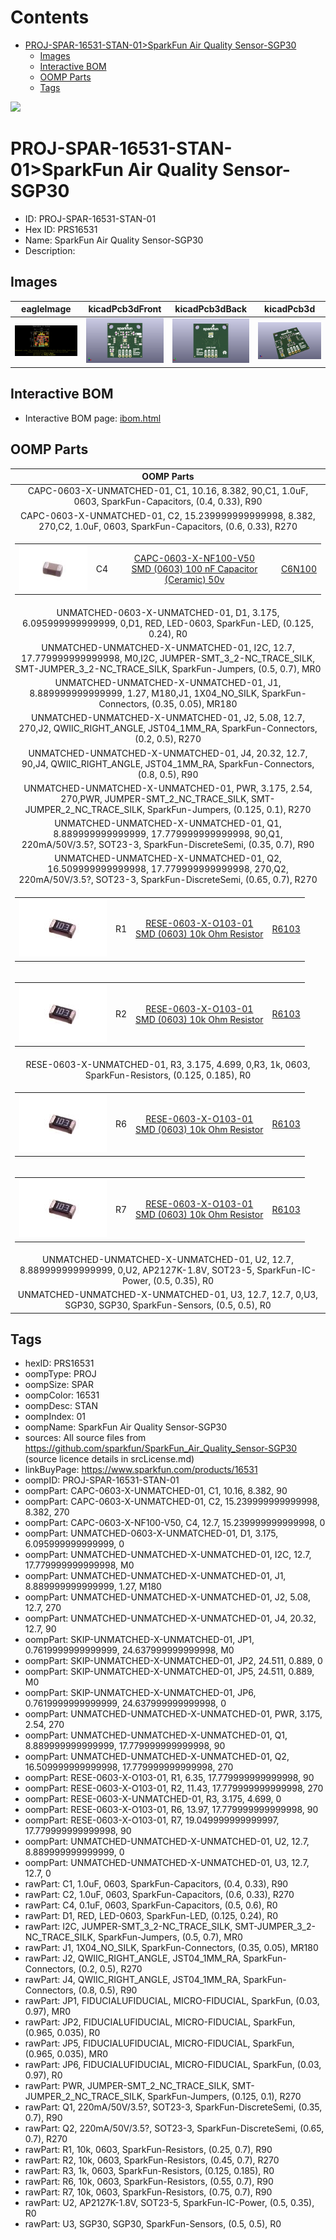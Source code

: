 



Contents
========

* [PROJ-SPAR-16531-STAN-01>SparkFun Air Quality Sensor-SGP30](#proj-spar-16531-stan-01sparkfun-air-quality-sensor-sgp30)
	* [Images](#images)
	* [Interactive BOM](#interactive-bom)
	* [OOMP Parts](#oomp-parts)
	* [Tags](#tags)
  
![][im]
# PROJ-SPAR-16531-STAN-01>SparkFun Air Quality Sensor-SGP30

- ID: PROJ-SPAR-16531-STAN-01
- Hex ID: PRS16531
- Name: SparkFun Air Quality Sensor-SGP30
- Description: 

## Images
  
  

|eagleImage|kicadPcb3dFront|kicadPcb3dBack|kicadPcb3d|
| :---: | :---: | :---: | :---: |
|[![eagleImage](eagleImage_140.png)](eagleImage_600.png)|[![kicadPcb3dFront](kicadPcb3dFront_140.png)](kicadPcb3dFront_600.png)|[![kicadPcb3dBack](kicadPcb3dBack_140.png)](kicadPcb3dBack_600.png)|[![kicadPcb3d](kicadPcb3d_140.png)](kicadPcb3d_600.png)|

## Interactive BOM

- Interactive BOM page: [ibom.html](kicad/bom/ibom.html)

## OOMP Parts
  

|OOMP Parts|
| :---: |
|CAPC-0603-X-UNMATCHED-01, C1, 10.16, 8.382, 90,C1, 1.0uF, 0603, SparkFun-Capacitors, (0.4, 0.33), R90|
|CAPC-0603-X-UNMATCHED-01, C2, 15.239999999999998, 8.382, 270,C2, 1.0uF, 0603, SparkFun-Capacitors, (0.6, 0.33), R270|
|<table><tr><td>![CAPC-0603-X-NF100-V50](https://raw.githubusercontent.com/oomlout/oomlout_OOMP_parts/main/CAPC-0603-X-NF100-V50/image_140.jpg)</td><td> C4</td><td>[CAPC-0603-X-NF100-V50<br>SMD (0603) 100 nF Capacitor (Ceramic) 50v](https://github.com/oomlout/oomlout_OOMP_parts/tree/main/CAPC-0603-X-NF100-V50/)</td><td>[C6N100](https://github.com/oomlout/oomlout_OOMP_parts/tree/main/CAPC-0603-X-NF100-V50/)</td></tr></table>|
|UNMATCHED-0603-X-UNMATCHED-01, D1, 3.175, 6.095999999999999, 0,D1, RED, LED-0603, SparkFun-LED, (0.125, 0.24), R0|
|UNMATCHED-UNMATCHED-X-UNMATCHED-01, I2C, 12.7, 17.779999999999998, M0,I2C, JUMPER-SMT_3_2-NC_TRACE_SILK, SMT-JUMPER_3_2-NC_TRACE_SILK, SparkFun-Jumpers, (0.5, 0.7), MR0|
|UNMATCHED-UNMATCHED-X-UNMATCHED-01, J1, 8.889999999999999, 1.27, M180,J1, 1X04_NO_SILK, SparkFun-Connectors, (0.35, 0.05), MR180|
|UNMATCHED-UNMATCHED-X-UNMATCHED-01, J2, 5.08, 12.7, 270,J2, QWIIC_RIGHT_ANGLE, JST04_1MM_RA, SparkFun-Connectors, (0.2, 0.5), R270|
|UNMATCHED-UNMATCHED-X-UNMATCHED-01, J4, 20.32, 12.7, 90,J4, QWIIC_RIGHT_ANGLE, JST04_1MM_RA, SparkFun-Connectors, (0.8, 0.5), R90|
|UNMATCHED-UNMATCHED-X-UNMATCHED-01, PWR, 3.175, 2.54, 270,PWR, JUMPER-SMT_2_NC_TRACE_SILK, SMT-JUMPER_2_NC_TRACE_SILK, SparkFun-Jumpers, (0.125, 0.1), R270|
|UNMATCHED-UNMATCHED-X-UNMATCHED-01, Q1, 8.889999999999999, 17.779999999999998, 90,Q1, 220mA/50V/3.5?, SOT23-3, SparkFun-DiscreteSemi, (0.35, 0.7), R90|
|UNMATCHED-UNMATCHED-X-UNMATCHED-01, Q2, 16.509999999999998, 17.779999999999998, 270,Q2, 220mA/50V/3.5?, SOT23-3, SparkFun-DiscreteSemi, (0.65, 0.7), R270|
|<table><tr><td>![RESE-0603-X-O103-01](https://raw.githubusercontent.com/oomlout/oomlout_OOMP_parts/main/RESE-0603-X-O103-01/image_140.jpg)</td><td> R1</td><td>[RESE-0603-X-O103-01<br>SMD (0603) 10k Ohm Resistor](https://github.com/oomlout/oomlout_OOMP_parts/tree/main/RESE-0603-X-O103-01/)</td><td>[R6103](https://github.com/oomlout/oomlout_OOMP_parts/tree/main/RESE-0603-X-O103-01/)</td></tr></table>|
|<table><tr><td>![RESE-0603-X-O103-01](https://raw.githubusercontent.com/oomlout/oomlout_OOMP_parts/main/RESE-0603-X-O103-01/image_140.jpg)</td><td> R2</td><td>[RESE-0603-X-O103-01<br>SMD (0603) 10k Ohm Resistor](https://github.com/oomlout/oomlout_OOMP_parts/tree/main/RESE-0603-X-O103-01/)</td><td>[R6103](https://github.com/oomlout/oomlout_OOMP_parts/tree/main/RESE-0603-X-O103-01/)</td></tr></table>|
|RESE-0603-X-UNMATCHED-01, R3, 3.175, 4.699, 0,R3, 1k, 0603, SparkFun-Resistors, (0.125, 0.185), R0|
|<table><tr><td>![RESE-0603-X-O103-01](https://raw.githubusercontent.com/oomlout/oomlout_OOMP_parts/main/RESE-0603-X-O103-01/image_140.jpg)</td><td> R6</td><td>[RESE-0603-X-O103-01<br>SMD (0603) 10k Ohm Resistor](https://github.com/oomlout/oomlout_OOMP_parts/tree/main/RESE-0603-X-O103-01/)</td><td>[R6103](https://github.com/oomlout/oomlout_OOMP_parts/tree/main/RESE-0603-X-O103-01/)</td></tr></table>|
|<table><tr><td>![RESE-0603-X-O103-01](https://raw.githubusercontent.com/oomlout/oomlout_OOMP_parts/main/RESE-0603-X-O103-01/image_140.jpg)</td><td> R7</td><td>[RESE-0603-X-O103-01<br>SMD (0603) 10k Ohm Resistor](https://github.com/oomlout/oomlout_OOMP_parts/tree/main/RESE-0603-X-O103-01/)</td><td>[R6103](https://github.com/oomlout/oomlout_OOMP_parts/tree/main/RESE-0603-X-O103-01/)</td></tr></table>|
|UNMATCHED-UNMATCHED-X-UNMATCHED-01, U2, 12.7, 8.889999999999999, 0,U2, AP2127K-1.8V, SOT23-5, SparkFun-IC-Power, (0.5, 0.35), R0|
|UNMATCHED-UNMATCHED-X-UNMATCHED-01, U3, 12.7, 12.7, 0,U3, SGP30, SGP30, SparkFun-Sensors, (0.5, 0.5), R0|

## Tags

- hexID: PRS16531
- oompType: PROJ
- oompSize: SPAR
- oompColor: 16531
- oompDesc: STAN
- oompIndex: 01
- oompName: SparkFun Air Quality Sensor-SGP30
- sources: All source files from https://github.com/sparkfun/SparkFun_Air_Quality_Sensor-SGP30 (source licence details in srcLicense.md)
- linkBuyPage: https://www.sparkfun.com/products/16531
- oompID: PROJ-SPAR-16531-STAN-01
- oompPart: CAPC-0603-X-UNMATCHED-01, C1, 10.16, 8.382, 90
- oompPart: CAPC-0603-X-UNMATCHED-01, C2, 15.239999999999998, 8.382, 270
- oompPart: CAPC-0603-X-NF100-V50, C4, 12.7, 15.239999999999998, 0
- oompPart: UNMATCHED-0603-X-UNMATCHED-01, D1, 3.175, 6.095999999999999, 0
- oompPart: UNMATCHED-UNMATCHED-X-UNMATCHED-01, I2C, 12.7, 17.779999999999998, M0
- oompPart: UNMATCHED-UNMATCHED-X-UNMATCHED-01, J1, 8.889999999999999, 1.27, M180
- oompPart: UNMATCHED-UNMATCHED-X-UNMATCHED-01, J2, 5.08, 12.7, 270
- oompPart: UNMATCHED-UNMATCHED-X-UNMATCHED-01, J4, 20.32, 12.7, 90
- oompPart: SKIP-UNMATCHED-X-UNMATCHED-01, JP1, 0.7619999999999999, 24.637999999999998, M0
- oompPart: SKIP-UNMATCHED-X-UNMATCHED-01, JP2, 24.511, 0.889, 0
- oompPart: SKIP-UNMATCHED-X-UNMATCHED-01, JP5, 24.511, 0.889, M0
- oompPart: SKIP-UNMATCHED-X-UNMATCHED-01, JP6, 0.7619999999999999, 24.637999999999998, 0
- oompPart: UNMATCHED-UNMATCHED-X-UNMATCHED-01, PWR, 3.175, 2.54, 270
- oompPart: UNMATCHED-UNMATCHED-X-UNMATCHED-01, Q1, 8.889999999999999, 17.779999999999998, 90
- oompPart: UNMATCHED-UNMATCHED-X-UNMATCHED-01, Q2, 16.509999999999998, 17.779999999999998, 270
- oompPart: RESE-0603-X-O103-01, R1, 6.35, 17.779999999999998, 90
- oompPart: RESE-0603-X-O103-01, R2, 11.43, 17.779999999999998, 270
- oompPart: RESE-0603-X-UNMATCHED-01, R3, 3.175, 4.699, 0
- oompPart: RESE-0603-X-O103-01, R6, 13.97, 17.779999999999998, 90
- oompPart: RESE-0603-X-O103-01, R7, 19.049999999999997, 17.779999999999998, 90
- oompPart: UNMATCHED-UNMATCHED-X-UNMATCHED-01, U2, 12.7, 8.889999999999999, 0
- oompPart: UNMATCHED-UNMATCHED-X-UNMATCHED-01, U3, 12.7, 12.7, 0
- rawPart: C1, 1.0uF, 0603, SparkFun-Capacitors, (0.4, 0.33), R90
- rawPart: C2, 1.0uF, 0603, SparkFun-Capacitors, (0.6, 0.33), R270
- rawPart: C4, 0.1uF, 0603, SparkFun-Capacitors, (0.5, 0.6), R0
- rawPart: D1, RED, LED-0603, SparkFun-LED, (0.125, 0.24), R0
- rawPart: I2C, JUMPER-SMT_3_2-NC_TRACE_SILK, SMT-JUMPER_3_2-NC_TRACE_SILK, SparkFun-Jumpers, (0.5, 0.7), MR0
- rawPart: J1, 1X04_NO_SILK, SparkFun-Connectors, (0.35, 0.05), MR180
- rawPart: J2, QWIIC_RIGHT_ANGLE, JST04_1MM_RA, SparkFun-Connectors, (0.2, 0.5), R270
- rawPart: J4, QWIIC_RIGHT_ANGLE, JST04_1MM_RA, SparkFun-Connectors, (0.8, 0.5), R90
- rawPart: JP1, FIDUCIALUFIDUCIAL, MICRO-FIDUCIAL, SparkFun, (0.03, 0.97), MR0
- rawPart: JP2, FIDUCIALUFIDUCIAL, MICRO-FIDUCIAL, SparkFun, (0.965, 0.035), R0
- rawPart: JP5, FIDUCIALUFIDUCIAL, MICRO-FIDUCIAL, SparkFun, (0.965, 0.035), MR0
- rawPart: JP6, FIDUCIALUFIDUCIAL, MICRO-FIDUCIAL, SparkFun, (0.03, 0.97), R0
- rawPart: PWR, JUMPER-SMT_2_NC_TRACE_SILK, SMT-JUMPER_2_NC_TRACE_SILK, SparkFun-Jumpers, (0.125, 0.1), R270
- rawPart: Q1, 220mA/50V/3.5?, SOT23-3, SparkFun-DiscreteSemi, (0.35, 0.7), R90
- rawPart: Q2, 220mA/50V/3.5?, SOT23-3, SparkFun-DiscreteSemi, (0.65, 0.7), R270
- rawPart: R1, 10k, 0603, SparkFun-Resistors, (0.25, 0.7), R90
- rawPart: R2, 10k, 0603, SparkFun-Resistors, (0.45, 0.7), R270
- rawPart: R3, 1k, 0603, SparkFun-Resistors, (0.125, 0.185), R0
- rawPart: R6, 10k, 0603, SparkFun-Resistors, (0.55, 0.7), R90
- rawPart: R7, 10k, 0603, SparkFun-Resistors, (0.75, 0.7), R90
- rawPart: U2, AP2127K-1.8V, SOT23-5, SparkFun-IC-Power, (0.5, 0.35), R0
- rawPart: U3, SGP30, SGP30, SparkFun-Sensors, (0.5, 0.5), R0



[im]: kicadPcb3d_450.png
